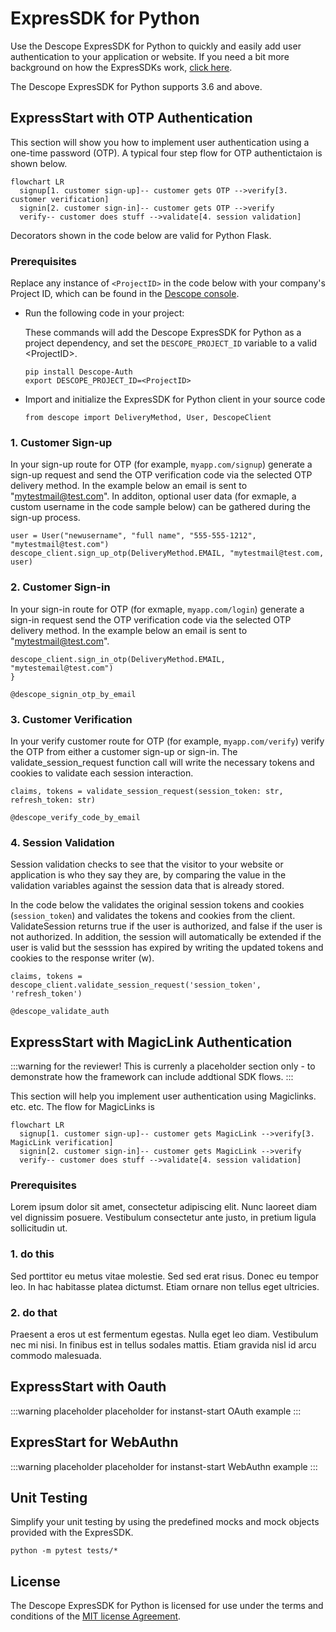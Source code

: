 # ExpresSDK for Python

Use the Descope ExpresSDK for Python to quickly and easily add user authentication to your application or website. If you need a bit more background on how the ExpresSDKs work, [click here](/sdk/index.mdx).

The Descope ExpresSDK for Python supports 3.6 and above.

## ExpressStart with OTP Authentication

This section will show you how to implement user authentication using a one-time password (OTP). A typical four step flow for OTP authentictaion is shown below.

```mermaid
flowchart LR
  signup[1. customer sign-up]-- customer gets OTP -->verify[3. customer verification]
  signin[2. customer sign-in]-- customer gets OTP -->verify
  verify-- customer does stuff -->validate[4. session validation]
```

Decorators shown in the code below are valid for Python Flask.

### Prerequisites

Replace any instance of  `<ProjectID>` in the code below with your company's Project ID, which can be found in the [Descope console](link).

* Run the following code in your project:

    These commands will add the Descope ExpresSDK for Python as a project dependency, and set the `DESCOPE_PROJECT_ID` variable to a valid \<ProjectID\>.

     ```code Python
    pip install Descope-Auth
    export DESCOPE_PROJECT_ID=<ProjectID>
     ```

* Import and initialize the ExpresSDK for Python client in your source code

    ```code Python
    from descope import DeliveryMethod, User, DescopeClient
    ```

### 1. Customer Sign-up

In your sign-up route for OTP (for example, `myapp.com/signup`) generate a sign-up request and send the OTP verification code via the selected OTP delivery method. In the example below an email is sent to "mytestmail@test.com". In additon, optional user data (for exmaple, a custom username in the code sample below) can be gathered during the sign-up process.

```code Python
user = User("newusername", "full name", "555-555-1212", "mytestmail@test.com")
descope_client.sign_up_otp(DeliveryMethod.EMAIL, "mytestmail@test.com, user)
```

### 2. Customer Sign-in
In your sign-in route for OTP (for exmaple, `myapp.com/login`) generate a sign-in request send the OTP verification code via the selected OTP delivery method. In the example below an email is sent to "mytestmail@test.com".

```code Python
descope_client.sign_in_otp(DeliveryMethod.EMAIL, "mytestemail@test.com")
}
```
```code Flask Decorator
@descope_signin_otp_by_email
```

### 3. Customer Verification


In your verify customer route for OTP (for example, `myapp.com/verify`) verify the OTP from either a customer sign-up or sign-in. The validate_session_request function call will write the necessary tokens and cookies to validate each session interaction.

```code Python
claims, tokens = validate_session_request(session_token: str, refresh_token: str)
```
```code Flask Decorator
@descope_verify_code_by_email
```

### 4. Session Validation

Session validation checks to see that the visitor to your website or application is who they say they are, by comparing the value in the validation variables against the session data that is already stored.

In the code below the validates the original session tokens and cookies (`session_token`) and validates the tokens and cookies from the client. ValidateSession returns true if the user is authorized, and false if the user is not authorized. In addition, the session will automatically be extended if the user is valid but the sesssion has expired by writing the updated tokens and cookies to the response writer (w).

```code Python
claims, tokens = descope_client.validate_session_request('session_token', 'refresh_token')
```
```code Flask Decorator
@descope_validate_auth
```

## ExpressStart with MagicLink Authentication

:::warning for the reviewer!
This is currenly a placeholder section only - to demonstrate how the framework can include addtional SDK flows.
:::

This section will help you implement user authentication using Magiclinks. etc. etc. The flow for MagicLinks is

```mermaid
flowchart LR
  signup[1. customer sign-up]-- customer gets MagicLink -->verify[3. MagicLink verification]
  signin[2. customer sign-in]-- customer gets MagicLink -->verify
  verify-- customer does stuff -->validate[4. session validation]
```

### Prerequisites

Lorem ipsum dolor sit amet, consectetur adipiscing elit. Nunc laoreet diam vel dignissim posuere. Vestibulum consectetur ante justo, in pretium ligula sollicitudin ut.

### 1. do this

Sed porttitor eu metus vitae molestie. Sed sed erat risus. Donec eu tempor leo. In hac habitasse platea dictumst. Etiam ornare non tellus eget ultricies.

### 2. do that

Praesent a eros ut est fermentum egestas. Nulla eget leo diam. Vestibulum nec mi nisi. In finibus est in tellus sodales mattis. Etiam gravida nisl id arcu commodo malesuada.

## ExpressStart with Oauth

:::warning placeholder
placeholder for instanst-start OAuth example
:::

## ExpresStart for WebAuthn

:::warning placeholder
placeholder for instanst-start WebAuthn example
:::


## Unit Testing
Simplify your unit testing by using the predefined mocks and mock objects provided with the ExpresSDK.

```code python
python -m pytest tests/*
```

## License

The Descope ExpresSDK for Python is licensed for use under the terms and conditions of the [MIT license Agreement](https://github.com/descope/python-sdk/blob/main/LICENSE).

